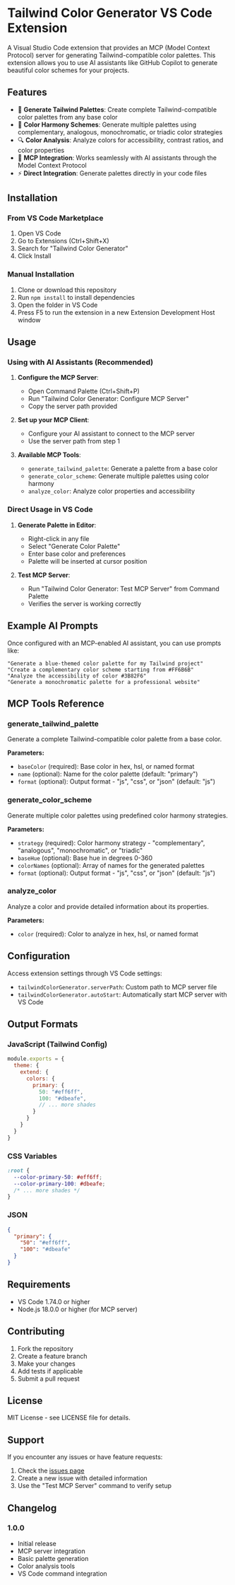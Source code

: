 # Tailwind Color Generator VS Code Extension

A Visual Studio Code extension that provides an MCP (Model Context Protocol) server for generating Tailwind-compatible color palettes. This extension allows you to use AI assistants like GitHub Copilot to generate beautiful color schemes for your projects.

## Features

- 🎨 **Generate Tailwind Palettes**: Create complete Tailwind-compatible color palettes from any base color
- 🔄 **Color Harmony Schemes**: Generate multiple palettes using complementary, analogous, monochromatic, or triadic color strategies
- 🔍 **Color Analysis**: Analyze colors for accessibility, contrast ratios, and color properties
- 🤖 **MCP Integration**: Works seamlessly with AI assistants through the Model Context Protocol
- ⚡ **Direct Integration**: Generate palettes directly in your code files

## Installation

### From VS Code Marketplace
1. Open VS Code
2. Go to Extensions (Ctrl+Shift+X)
3. Search for "Tailwind Color Generator"
4. Click Install

### Manual Installation
1. Clone or download this repository
2. Run `npm install` to install dependencies
3. Open the folder in VS Code
4. Press F5 to run the extension in a new Extension Development Host window

## Usage

### Using with AI Assistants (Recommended)

1. **Configure the MCP Server**:
   - Open Command Palette (Ctrl+Shift+P)
   - Run "Tailwind Color Generator: Configure MCP Server"
   - Copy the server path provided

2. **Set up your MCP Client**:
   - Configure your AI assistant to connect to the MCP server
   - Use the server path from step 1

3. **Available MCP Tools**:
   - `generate_tailwind_palette`: Generate a palette from a base color
   - `generate_color_scheme`: Generate multiple palettes using color harmony
   - `analyze_color`: Analyze color properties and accessibility

### Direct Usage in VS Code

1. **Generate Palette in Editor**:
   - Right-click in any file
   - Select "Generate Color Palette"
   - Enter base color and preferences
   - Palette will be inserted at cursor position

2. **Test MCP Server**:
   - Run "Tailwind Color Generator: Test MCP Server" from Command Palette
   - Verifies the server is working correctly

## Example AI Prompts

Once configured with an MCP-enabled AI assistant, you can use prompts like:

```
"Generate a blue-themed color palette for my Tailwind project"
"Create a complementary color scheme starting from #FF6B6B"
"Analyze the accessibility of color #3B82F6"
"Generate a monochromatic palette for a professional website"
```

## MCP Tools Reference

### generate_tailwind_palette
Generate a complete Tailwind-compatible color palette from a base color.

**Parameters:**
- `baseColor` (required): Base color in hex, hsl, or named format
- `name` (optional): Name for the color palette (default: "primary")
- `format` (optional): Output format - "js", "css", or "json" (default: "js")

### generate_color_scheme
Generate multiple color palettes using predefined color harmony strategies.

**Parameters:**
- `strategy` (required): Color harmony strategy - "complementary", "analogous", "monochromatic", or "triadic"
- `baseHue` (optional): Base hue in degrees 0-360
- `colorNames` (optional): Array of names for the generated palettes
- `format` (optional): Output format - "js", "css", or "json" (default: "js")

### analyze_color
Analyze a color and provide detailed information about its properties.

**Parameters:**
- `color` (required): Color to analyze in hex, hsl, or named format

## Configuration

Access extension settings through VS Code settings:

- `tailwindColorGenerator.serverPath`: Custom path to MCP server file
- `tailwindColorGenerator.autoStart`: Automatically start MCP server with VS Code

## Output Formats

### JavaScript (Tailwind Config)
```javascript
module.exports = {
  theme: {
    extend: {
      colors: {
        primary: {
          50: "#eff6ff",
          100: "#dbeafe",
          // ... more shades
        }
      }
    }
  }
}
```

### CSS Variables
```css
:root {
  --color-primary-50: #eff6ff;
  --color-primary-100: #dbeafe;
  /* ... more shades */
}
```

### JSON
```json
{
  "primary": {
    "50": "#eff6ff",
    "100": "#dbeafe"
  }
}
```

## Requirements

- VS Code 1.74.0 or higher
- Node.js 18.0.0 or higher (for MCP server)

## Contributing

1. Fork the repository
2. Create a feature branch
3. Make your changes
4. Add tests if applicable
5. Submit a pull request

## License

MIT License - see LICENSE file for details.

## Support

If you encounter any issues or have feature requests:
1. Check the [issues page](https://github.com/your-username/tailwind-color-generator-vscode/issues)
2. Create a new issue with detailed information
3. Use the "Test MCP Server" command to verify setup

## Changelog

### 1.0.0
- Initial release
- MCP server integration
- Basic palette generation
- Color analysis tools
- VS Code command integration
